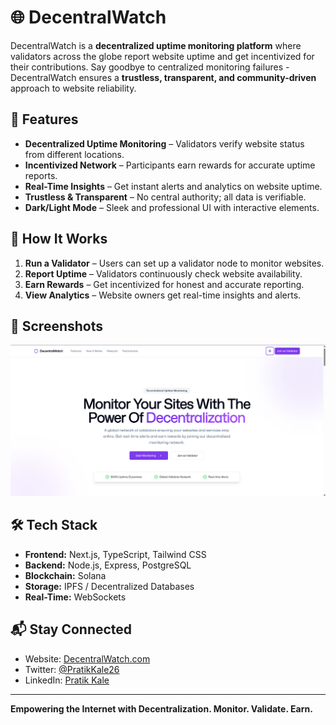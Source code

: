 # 🌐 DecentralWatch

DecentralWatch is a **decentralized uptime monitoring platform** where validators across the globe report website uptime and get incentivized for their contributions. Say goodbye to centralized monitoring failures - DecentralWatch ensures a **trustless, transparent, and community-driven** approach to website reliability.

## 🚀 Features

- **Decentralized Uptime Monitoring** – Validators verify website status from different locations.
- **Incentivized Network** – Participants earn rewards for accurate uptime reports.
- **Real-Time Insights** – Get instant alerts and analytics on website uptime.
- **Trustless & Transparent** – No central authority; all data is verifiable.
- **Dark/Light Mode** – Sleek and professional UI with interactive elements.

## 🎯 How It Works

1. **Run a Validator** – Users can set up a validator node to monitor websites.
2. **Report Uptime** – Validators continuously check website availability.
3. **Earn Rewards** – Get incentivized for honest and accurate reporting.
4. **View Analytics** – Website owners get real-time insights and alerts.

## 📸 Screenshots

![Landing Page Preview](./preview.png)
<!-- ![Landing Page Preview](./preview.png) -->

## 🛠️ Tech Stack

- **Frontend:** Next.js, TypeScript, Tailwind CSS
- **Backend:** Node.js, Express, PostgreSQL
- **Blockchain:** Solana
- **Storage:** IPFS / Decentralized Databases
- **Real-Time:** WebSockets

## 📬 Stay Connected

- Website: [DecentralWatch.com](https://DecentralWatch.kalehub.com)
- Twitter: [@PratikKale26](https://x.com/pratikkale26)
- LinkedIn: [Pratik Kale](https://www.linkedin.com/in/pratikkale26/)

---

**Empowering the Internet with Decentralization. Monitor. Validate. Earn.**

